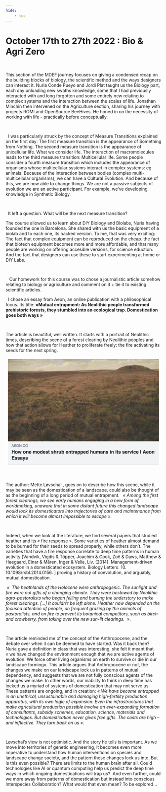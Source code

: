 ```yaml
---
hide:
    - toc
---
```


# October 17th to 27th 2022 : Bio & Agri Zero  

<br>

This section of the MDEF journey focuses on giving a condensed recap on the building blocks of biology, the scientific method and the ways designers can interact it. Nuria Conde Pueyo and Jordi Plat taught us the Biology part, each day unloading new swaths knowledge, some that I had previously interacted with and long forgotten and some entirely new relating to complex systems and the interaction between the scales of life. Jonathan Minchin then intervened on the Agriculture section, sharing his journey with projects ROMI and OpenSource  BeeHives. He honed in on the necessity of working with life - practically before conceptually.


<br>


  I was particularly struck by the concept of Measure Transitions explained on the first day: The first measure transition is the appearance of Something from Nothing. The second measure transition is the appearance of unicellular life. What we consider life. The interaction of macromolecules leads to the third measure transition: Multicellular life. Some people consider a fourth measure transition which includes the appearance of organisms whose multicellular systems interact in complex systems: eg animals. Because of the interaction between bodies (complex multi-multicellular organisms), we can have a Cultural Evolution. And because of this, we are now able to change things. We are not a passive subjects of evolution we are an active participant. For example, we’ve developing knowledge in Synthetic Biology.

<br>

  It left a question. What will be the next measure transition?


The course allowed us to learn about DIY Biology and Biolabs, Nuria having founded the one in Barcelona. She shared with us the basic equipment of a biolab and to each one, its hacked version. To me, that was very exciting: The fact that complex equipment can be reproduced on the cheap. the fact that biotech equipment becomes more and more affordable, and that many people are working on offering accesible versions, for science eduction. And the fact that designers can use these to start experimenting at home or DIY Labs.


<br>



   Our homework for this course was to chose a journalistic article somehow relating to biology or agriculture and comment on it + tie it to existing scientific articles.



  I chose an essay from Aeon, an online publication with a philosophical focus. Its title: **«Mutual entrapment: As Neolithic people transformed prehistoric forests, they stumbled into an ecological trap. Domestication goes both ways »**

<br>


The article is beautiful, well written. It starts with a portrait of Neolithic times, describing the scene of a forest clearing by Neolithic peoples and how that action allows for Heather to proliferate freely: the fire activating its seeds for the next spring.

![](../images//entrapment.png)


<br>


The author: Mette Løvschal , goes on to describe how this scene, while it may be seen as the domestication of a landscape, could also be thought of as the beginning of a long period of mutual entrapment.   *« Among the first forest clearings, we see early humans engaging in a new form of worldmaking, unaware that in some distant future this changed landscape would lock its domesticators into trajectories of care and maintenance from which it will become almost impossible to escape »*.

<br>


Indeed, when we look at the literature, we find several papers that studied heather and its « fire response ». Some varieties of heather almost demand to be burned for their seeds to spread properly, while others don’t. The varieties that have a fire response correlate to deep time patterns in human activity [Vandvik, Vigdis & Töpper, Joachim & Cook, Zoë & Daws, Matthew & Heegaard, Einar & Måren, Inger & Velle, Liv. (2014). Management-driven evolution in a domesticated ecosystem. Biology Letters. 10. 10.1098/rsbl.2014.0156. ] proving a history of coevolution, and arguably, mutual domestication.

 *«  The heathlands of the Holocene were anthropogenic. The sunlight and fire were not gifts of a changing climate. They were bestowed by Neolithic agro-pastoralists who began felling and burning the understory to make forest clearings. [...] It couldn’t be left alone. Heather now depended on the focused attention of people, on frequent grazing by the animals of pastoralists, and on fire to prevent its botanical competitors, such as birch and crowberry, from taking over the new sun-lit clearings.  »*.


<br>


The article reminded me of the concept of the Anthropocene, and the debate over when it can be deemed to have started. Was it back then? Nuria gave a definition in class that was interesting, she felt it meant that « we have changed the environment enough that we are active agents of evolution. We force other living organisms on earth to survive or die in our landscape forming». This article argues that Anthropocene or not, the changes we make on our landscape lock us in patterns of mutual dependency, and suggests that we are not fully conscious agents of the changes we make. In other words, our inability to think in deep time has locked us a myriad of systems of domestication that may not serve us. These patterns are ongoing, and in creation: *« We have become entrapped in an unethical, unsustainable and damaging high-fertility production apparatus, with its own logic of expansion. Even the infrastructures that make agricultural production possible involve an ever-expanding formation of consultants, subsidy schemes, education, science, materials and technologies. But domestication never gives free gifts. The costs are high – and inflective. They turn back on us »*.  


<br>


Løvschal’s view is not optimistic. And the story he tells is important. As we move into territories of genetic engineering, it becomes even more imperative to understand how human interventions on species and landscape change society, and the pattern these changes lock us into. But is this even possible? There are limits to the human brain after all. Could technologies like AI or quantum computing help us predict the deep time ways in which ongoing domestications will trap us?  And even further, could we more away from patterns of domestication but instead into conscious Interspecies Collaboration? What would that even mean? To be explored…
